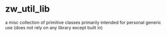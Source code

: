 # zw_util_lib
a misc collection of primitive classes primarily intended for personal generic use (does not rely on any library except built in)
